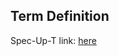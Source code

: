## Term Definition

Spec-Up-T link: <a href='https://weboftrust.github.io/WOT-terms/docs/glossary/API'>here</a>
